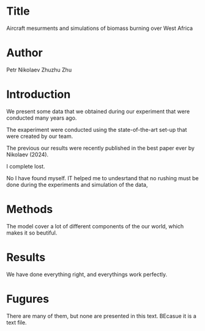 # Title 
Aircraft mesurments and simulations of biomass burning over West Africa

# Author
Petr Nikolaev
Zhuzhu Zhu

# Introduction
We present some data that we obtained during our experiment that were conducted many years ago.

The exaperiment were conducted using the state-of-the-art set-up that were created by our team.

The previous our results were recently published in the best paper ever by Nikolaev (2024).

I complete lost.

No I have found myself. IT helped me to undesrtand that no rushing must be done during
the experiments and simulation of the data,

# Methods

The model cover a lot of different components of the our world, which makes it so beutiful.

# Results

We have done everything right, and everythings work perfectly.

# Fugures

There are many of them, but none are presented in this text. BEcasue it is a text file.
